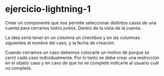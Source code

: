 # ejercicio-lightning-1

Crear un componente que nos permite seleccionar distintos casos de una cuenta para cerrarlos todos juntos. Dentro de la vista de la cuenta.

La idea sería tener en un columna un checkbox y en las columnas siguientes el nombre del caso, y la fecha de creación.

Cuando cerramos un caso debemos colocarle un motivo de porque se cerró cada caso individualmente. Por lo tanto se debe crear una restricción en el objeto caso y en caso de que no se complete indicarle al usuario cuál no completó.
